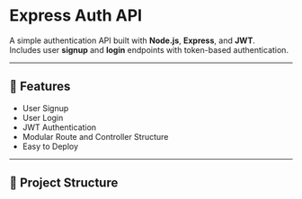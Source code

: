# Express Auth API

A simple authentication API built with **Node.js**, **Express**, and **JWT**.  
Includes user **signup** and **login** endpoints with token-based authentication.

---

## 🚀 Features
- User Signup
- User Login
- JWT Authentication
- Modular Route and Controller Structure
- Easy to Deploy

---

## 📂 Project Structure
